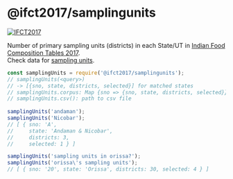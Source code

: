 # @ifct2017/samplingunits

[![IFCT2017](http://ninindia.org/images/ifct_2017.png)](http://ninindia.org/ifct_2017.htm)

Number of primary sampling units (districts) in each State/UT in [Indian Food Composition Tables 2017].<br>
Check data for [sampling units].

```javascript
const samplingUnits = require('@ifct2017/samplingunits');
// samplingUnits(<query>)
// -> [{sno, state, districts, selected}] for matched states
// samplingUnits.corpus: Map {sno => {sno, state, districts, selected}}
// samplingUnits.csv(): path to csv file
 
samplingUnits('andaman');
samplingUnits('Nicobar');
// [ { sno: 'A',
//     state: 'Andaman & Nicobar',
//     districts: 3,
//     selected: 1 } ]

samplingUnits('sampling units in orissa?');
samplingUnits('orissa\'s sampling units');
// [ { sno: '20', state: 'Orissa', districts: 30, selected: 4 } ]
```


[Indian Food Composition Tables 2017]: http://ifct2017.com/
[sampling units]: https://github.com/ifct2017/samplingunits/blob/master/index.csv
